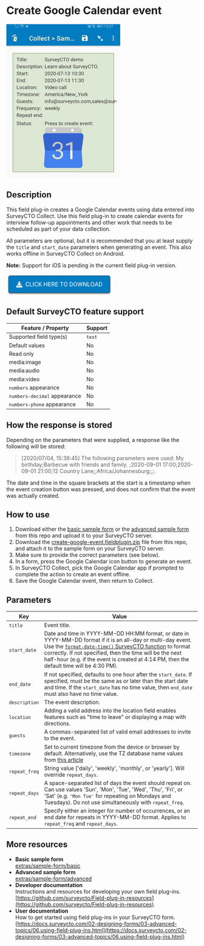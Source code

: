 # Create Google Calendar event

![](extras/create-google-event.png)

## Description

This field plug-in creates a Google Calendar events using data entered into SurveyCTO Collect. Use this field plug-in to create calendar events for interview follow-up appointments and other work that needs to be scheduled as part of your data collection.

All parameters are optional, but it is recommended that you at least supply the `title` and `start_date` parameters when generating an event. This also works offline in SurveyCTO Collect on Android.

**Note:** Support for iOS is pending in the current field plug-in version.

[![Download now](extras/download-button.png)](https://github.com/SurveyCTO/create-google-event/raw/just-browser/create-google-event.fieldplugin.zip)

## Default SurveyCTO feature support

| Feature / Property | Support |
| --- | --- |
| Supported field type(s) | `text`|
| Default values | No |
| Read only | No |
| media:image | No |
| media:audio | No |
| media:video | No |
| `numbers` appearance | No |
| `numbers-decimal` appearance | No |
| `numbers-phone` appearance | No |

## How the response is stored

Depending on the parameters that were supplied, a response like the following will be stored:

> [2020/07/04, 15:38:45] The following parameters were used: My birthday;Barbecue with friends and family. ;2020-09-01 17:00;2020-09-01 21:00;12 Country Lane;;Africa/Johannesburg;;;.

The date and time in the square brackets at the start is a timestamp when the event creation button was pressed, and does not confirm that the event was actually created.

## How to use

1. Download either the [basic sample form](https://github.com/surveycto/create-google-event/raw/master/extras/sample-form/Sample%20form%20-%20Create%20Google%20Calendar%20event%20field%20plug-in%20(basic).xlsx) or the [advanced sample form](https://github.com/surveycto/create-google-event/raw/master/extras/sample-form/Sample%20form%20-%20Create%20Google%20Calendar%20event%20field%20plug-in%20(advanced).xlsx) from this repo and upload it to your SurveyCTO server.
2. Download the [create-google-event.fieldplugin.zip](https://github.com/SurveyCTO/create-google-event/raw/just-browser/phone-call-dialer.fieldplugin.zip) file from this repo, and attach it to the sample form on your SurveyCTO server.
3. Make sure to provide the correct parameters (see below).
4. In a form, press the Google Calendar icon button to generate an event. 
5. In SurveyCTO Collect, pick the Google Calendar app if prompted to complete the action to create an event offline.
6. Save the Google Calendar event, then return to Collect.

## Parameters

| Key | Value |
| --- | --- |
| `title`| Event title. |
| `start_date`| Date and time in YYYY-MM-DD HH:MM format, or date in YYYY-MM-DD format if it is an all-day or multi-day event. Use the [`format-date-time()` SurveyCTO function]([https://docs.surveycto.com/02-designing-forms/01-core-concepts/09.expressions.html#format-date-time](https://docs.surveycto.com/02-designing-forms/01-core-concepts/09.expressions.html#format-date-time)) to format correctly. If not specified, then the time will be the next half-hour (e.g. if the event is created at 4:14 PM, then the default time will be 4:30 PM).|
| `end_date`| If not specified, defaults to one hour after the `start_date`. If specified, must be the same as or later than the start date and time. If the `start_date` has no time value, then `end_date` must also have no time value. |
| `description`| The event description. |
| `location`| Adding a valid address into the location field enables features such as "time to leave" or displaying a map with directions. |
| `guests`| A commas-separated list of valid email addresses to invite to the event. |
| `timezone`| Set to current timezone from the device or browser by default. Alternatively, use the TZ database name values from [this article](https://en.wikipedia.org/wiki/List_of_tz_database_time_zones) |
| `repeat_freq`| String value ['daily', 'weekly', 'monthly', or 'yearly']. Will override `repeat_days`. |
| `repeat_days`| A space-separated list of days the event should repeat on. Can use values 'Sun', 'Mon', 'Tue', 'Wed', 'Thu', 'Fri', or 'Sat' (e.g. `'Mon Tue'` for repeating on Mondays and Tuesdays). Do not use simultaneously with `repeat_freq`. |
| `repeat_end`| Specify either an integer for number of occurrences, or an end date for repeats in YYYY-MM-DD format. Applies to `repeat_freq` and `repeat_days`.|

## More resources

* **Basic sample form**  
[extras/sample-form/basic](https://github.com/surveycto/create-google-event/raw/master/extras/sample-form/Sample%20form%20-%20Create%20Google%20Calendar%20event%20field%20plug-in%20(basic).xlsx)
* **Advanced sample form**  
[extras/sample-form/advanced](https://github.com/surveycto/create-google-event/raw/master/extras/sample-form/Sample%20form%20-%20Create%20Google%20Calendar%20event%20field%20plug-in%20(advanced).xlsx)
* **Developer documentation**  
Instructions and resources for developing your own field plug-ins.  
[https://github.com/surveycto/Field-plug-in-resources](https://github.com/surveycto/Field-plug-in-resources)
* **User documentation**  
How to get started using field plug-ins in your SurveyCTO form.  
[https://docs.surveycto.com/02-designing-forms/03-advanced-topics/06.using-field-plug-ins.html](https://docs.surveycto.com/02-designing-forms/03-advanced-topics/06.using-field-plug-ins.html)